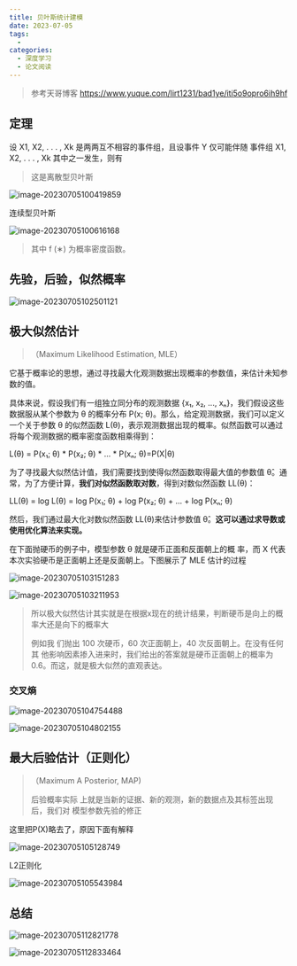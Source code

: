 ```yaml
---
title: 贝叶斯统计建模
date: 2023-07-05
tags: 
  - 
categories: 
  - 深度学习
  - 论文阅读
---
```


> 参考天哥博客 https://www.yuque.com/lirt1231/bad1ye/iti5o9opro6ih9hf

## 定理

设 X1, X2, . . . , Xk 是两两互不相容的事件组，且设事件 Y 仅可能伴随 事件组 X1, X2, . . . , Xk 其中之一发生，则有

> 这是离散型贝叶斯



![image-20230705100419859](https://typora-1309665611.cos.ap-nanjing.myqcloud.com/typora/image-20230705100419859.png)

连续型贝叶斯

![image-20230705100616168](https://typora-1309665611.cos.ap-nanjing.myqcloud.com/typora/image-20230705100616168.png)

> 其中 f (∗) 为概率密度函数。

## 先验，后验，似然概率                      

![image-20230705102501121](https://typora-1309665611.cos.ap-nanjing.myqcloud.com/typora/image-20230705102501121.png)

## 极大似然估计

>（Maximum Likelihood Estimation, MLE）

它基于概率论的思想，通过寻找最大化观测数据出现概率的参数值，来估计未知参数的值。

具体来说，假设我们有一组独立同分布的观测数据 {x₁, x₂, ..., xₙ}，我们假设这些数据服从某个参数为 θ 的概率分布 P(x; θ)。那么，给定观测数据，我们可以定义一个关于参数 θ 的似然函数 L(θ)，表示观测数据出现的概率。似然函数可以通过将每个观测数据的概率密度函数相乘得到：

L(θ) = P(x₁; θ) * P(x₂; θ) * ... * P(xₙ; θ)=P(X|θ)

为了寻找最大似然估计值，我们需要找到使得似然函数取得最大值的参数值 θ̂。通常，为了方便计算，**我们对似然函数取对数**，得到对数似然函数 LL(θ)：

LL(θ) = log L(θ) = log P(x₁; θ) + log P(x₂; θ) + ... + log P(xₙ; θ)

然后，我们通过最大化对数似然函数 LL(θ)来估计参数值 θ̂。**这可以通过求导数或使用优化算法来实现。**

在下面抛硬币的例子中，模型参数 θ 就是硬币正面和反面朝上的概 率，而 X 代表本次实验硬币是正面朝上还是反面朝上。下图展示了 MLE 估计的过程

![image-20230705103151283](https://typora-1309665611.cos.ap-nanjing.myqcloud.com/typora/image-20230705103151283.png)

![image-20230705103211953](https://typora-1309665611.cos.ap-nanjing.myqcloud.com/typora/image-20230705103211953.png)

> 所以极大似然估计其实就是在根据x现在的统计结果，判断硬币是向上的概率大还是向下的概率大
>
>  例如我 们抛出 100 次硬币，60 次正面朝上，40 次反面朝上。在没有任何其 他影响因素掺入进来时，我们给出的答案就是硬币正面朝上的概率为 0.6。而这，就是极大似然的直观表达。

### 交叉熵

![image-20230705104754488](https://typora-1309665611.cos.ap-nanjing.myqcloud.com/typora/image-20230705104754488.png)



![image-20230705104802155](https://typora-1309665611.cos.ap-nanjing.myqcloud.com/typora/image-20230705104802155.png)

## 最大后验估计（正则化）

>（Maximum A Posterior, MAP)
>
>后验概率实际 上就是当新的证据、新的观测，新的数据点及其标签出现后，我们对 模型参数先验的修正

这里把P(X)略去了，原因下面有解释

![image-20230705105128749](https://typora-1309665611.cos.ap-nanjing.myqcloud.com/typora/image-20230705105128749.png)

L2正则化  

![image-20230705105543984](https://typora-1309665611.cos.ap-nanjing.myqcloud.com/typora/image-20230705105543984.png)

## 总结

![image-20230705112821778](https://typora-1309665611.cos.ap-nanjing.myqcloud.com/typora/image-20230705112821778.png)

![image-20230705112833464](https://typora-1309665611.cos.ap-nanjing.myqcloud.com/typora/image-20230705112833464.png)